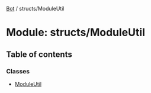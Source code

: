 [Bot](../README.md) / structs/ModuleUtil

# Module: structs/ModuleUtil

## Table of contents

### Classes

- [ModuleUtil](../classes/structs_ModuleUtil.ModuleUtil.md)

